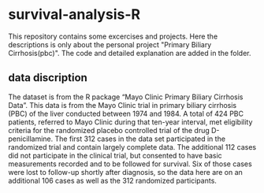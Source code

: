 # survival-analysis-R
This repository contains some excercises and projects. Here the descriptions is only about the personal project "Primary Biliary Cirrhosis(pbc)". The code and detailed explanation are added in the folder.
## data discription
The dataset is from the R package “Mayo Clinic Primary Biliary Cirrhosis Data”. This data is from the Mayo Clinic trial in primary biliary cirrhosis (PBC) of the liver conducted between 1974 and 1984. A total of 424 PBC patients, referred to Mayo Clinic during that ten-year interval, met eligibility criteria for the randomized placebo controlled trial of the drug D-penicillamine. The first 312 cases in the data set participated in the randomized trial and contain largely complete data. The additional 112 cases did not participate in the clinical trial, but consented to have basic measurements recorded and to be followed for survival. Six of those cases were lost to follow-up shortly after diagnosis, so the data here are on an additional 106 cases as well as the 312 randomized participants.
